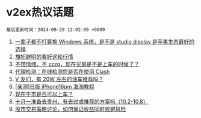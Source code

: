 # v2ex热议话题

`最后更新时间：2024-09-29 12:02:09 +0800`

1. [一辈子都不打算换 Windows 系统，是不是 studio display 是苹果生态最好的选择](https://www.v2ex.com/t/1076518)
1. [旗帜鲜明的看好这轮行情](https://www.v2ex.com/t/1076653)
1. [不带情绪，不 zzzq，现在买房是不是上车的时候了？](https://www.v2ex.com/t/1076673)
1. [代理检测：在线检测您是否在使用 Clash](https://www.v2ex.com/t/1076579)
1. [V 友们，有 20W 左右的油车推荐吗？](https://www.v2ex.com/t/1076650)
1. [[亲测]日版 iPhone16pm 海淘教程](https://www.v2ex.com/t/1076559)
1. [现在牛市是否可以上车？](https://www.v2ex.com/t/1076659)
1. [十月一准备去贵州，有去过或推荐的方案吗（10.2-10.8）](https://www.v2ex.com/t/1076665)
1. [股市交易策略讨论，如何保证收益同时规避风险](https://www.v2ex.com/t/1076513)


